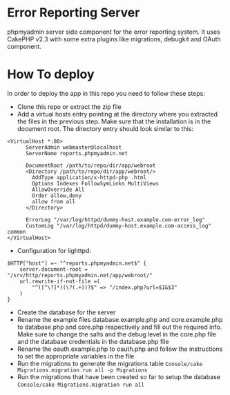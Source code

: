 Error Reporting Server
======================

phpmyadmin server side component for the error reporting system. It uses CakePHP v2.3 with some extra plugins like migrations, debugkit and OAuth component.

# How To deploy #

In order to deploy the app in this repo you need to follow these steps:
- Clone this repo or extract the zip file
- Add a virtual hosts entry pointing at the directory where you extracted the files in the previous step. Make sure that the installation is in the document root. The directory entry should look similar to this:
```
<VirtualHost *:80>
      ServerAdmin webmaster@localhost
      ServerName reports.phpmyadmin.net

      DocumentRoot /path/to/repo/dir/app/webroot
      <Directory /path/to/repo/dir/app/webroot/>
        AddType application/x-httpd-php .html
        Options Indexes FollowSymLinks MultiViews
        AllowOverride All
        Order allow,deny
        allow from all
      </Directory>

      ErrorLog "/var/log/httpd/dummy-host.example.com-error_log"
      CustomLog "/var/log/httpd/dummy-host.example.com-access_log" common
</VirtualHost>
```
- Configuration for lighttpd:
```
$HTTP["host"] =~ "^reports.phpmyadmin.net$" {
    server.document-root = "/srv/http/reports.phpmyadmin.net/app/webroot/"
    url.rewrite-if-not-file =(
        "^([^\?]*)(\?(.+))?$" => "/index.php?url=$1&$3"
    )
}
```
- Create the database for the server
- Rename the example files database.example.php and core.example.php to database.php and core.php respectively and fill out the required info. Make sure to change the salts and the debug level in the core.php file and the database credentials in the database.php file
- Rename the oauth.example.php to oauth.php and follow the instructions to set the appropriate variables in the file
- Run the migrations to generate the migrations table `Console/cake Migrations.migration run all -p Migrations`
- Run the migrations that have been created so far to setup the database `Console/cake Migrations.migration run all`
